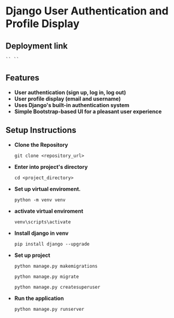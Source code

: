 # Django User Authentication and Profile Display

## Deployment link

    `` ``

## Features

- **User authentication (sign up, log in, log out)**
- **User profile display (email and username)**
- **Uses Django's built-in authentication system**
- **Simple Bootstrap-based UI for a pleasant user experience**

## Setup Instructions

- **Clone the Repository**

    ``git clone <repository_url>``

- **Enter into project's directory**

    ``cd <project_directory>``

- **Set up virtual enviroment.**

    ``python -m venv venv`` 

- **activate virtual enviroment**

    ``venv\scripts\activate``  

- **Install django in venv**

    ``pip install django --upgrade``  

- **Set up project**

    ``python manage.py makemigrations``

    ``python manage.py migrate``

    ``python manage.py createsuperuser``

- **Run the application**

    ``python manage.py runserver``  

